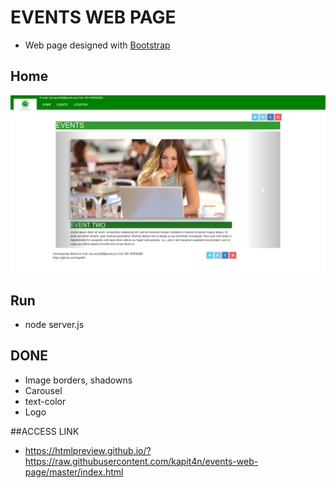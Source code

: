 # EVENTS WEB PAGE
* Web page designed with [Bootstrap](http://getbootstrap.com/)

## Home
![Home](https://raw.githubusercontent.com/kapit4n/events-web-page/master/mockups/events.png)

 ## Run
* node server.js


## DONE
* Image borders, shadowns
* Carousel
* text-color
* Logo 
 
##ACCESS LINK
* https://htmlpreview.github.io/?https://raw.githubusercontent.com/kapit4n/events-web-page/master/index.html
